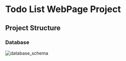 # Todo List WebPage Project

## Project Structure
### Database
![database_schema](https://user-images.githubusercontent.com/42017052/65967201-33681100-e49c-11e9-9391-311577019429.png)